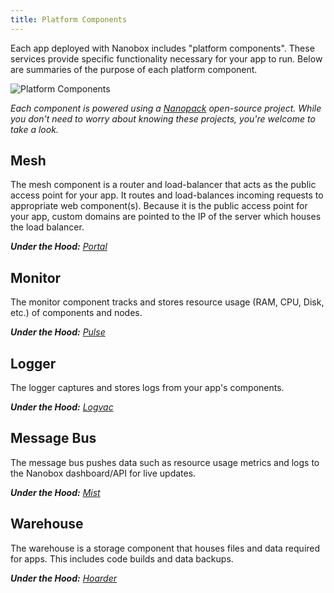 ```yaml
---
title: Platform Components
---
```


Each app deployed with Nanobox includes "platform components". These services provide specific functionality necessary for your app to run. Below are summaries of the purpose of each platform component.

![Platform Components](/src-images/platform-components.png)

*Each component is powered using a [Nanopack](http://nanopack.io) open-source project. While you don't need to worry about knowing these projects, you're welcome to take a look.*

##  Mesh
The mesh component is a router and load-balancer that acts as the public access point for your app. It routes and load-balances incoming requests to appropriate web component(s). Because it is the public access point for your app, custom domains are pointed to the IP of the server which houses the load balancer.

***Under the Hood:*** [*Portal*](https://github.com/nanopack/portal)

##  Monitor
The monitor component tracks and stores resource usage (RAM, CPU, Disk, etc.) of components and nodes.

***Under the Hood:*** [*Pulse*](https://github.com/nanopack/pulse)

##  Logger
The logger captures and stores logs from your app's components.

***Under the Hood:*** [*Logvac*](https://github.com/nanopack/logvac)

##  Message Bus
The message bus pushes data such as resource usage metrics and logs to the Nanobox dashboard/API for live updates.

***Under the Hood:*** [*Mist*](https://github.com/nanopack/mist)

##  Warehouse
The warehouse is a storage component that houses files and data required for apps. This includes code builds and data backups.

***Under the Hood:*** [*Hoarder*](https://github.com/nanopack/hoarder)
